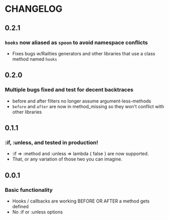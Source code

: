# CHANGELOG
## 0.2.1
### `hooks` now aliased as `spoon` to avoid namespace conflicts
- Fixes bugs w/Railties generators and other libraries that use
  a class method named `hooks`

## 0.2.0
### Multiple bugs fixed and test for decent backtraces
- before and after filters no longer assume argument-less-methods
- `before` and `after` are now in method_missing so they won't
  conflict with other libraries

## 0.1.1
### :if, :unless, and tested in production!
- :if => :method and :unless => lambda { false } are now supported.
- That, or any variation of those two you can imagine.

## 0.0.1
### Basic functionality
- Hooks / callbacks are working BEFORE OR AFTER a method gets defined
- No :if or :unless options
